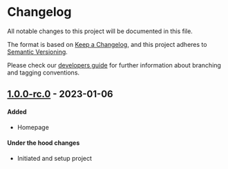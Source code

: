 # Changelog
All notable changes to this project will be documented in this file.

The format is based on [Keep a Changelog](https://keepachangelog.com/en/1.0.0/),
and this project adheres to [Semantic Versioning](https://semver.org/spec/v2.0.0.html).

Please check our [developers guide](https://gitlab.com/tokend/developers-guide)
for further information about branching and tagging conventions.

## [1.0.0-rc.0] - 2023-01-06
#### Added
- Homepage

#### Under the hood changes
- Initiated and setup project

[Unreleased]: https://github.com/Swapica/landing/compare/v1.0.0-rc.0...main
[1.0.0-rc.0]: https://github.com/Swapica/landing/releases/tag/v1.0.0-rc.0
